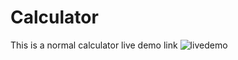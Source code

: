 # Calculator
This is a normal calculator
live demo link
![livedemo](https://asaksham.github.io/Calculator/)